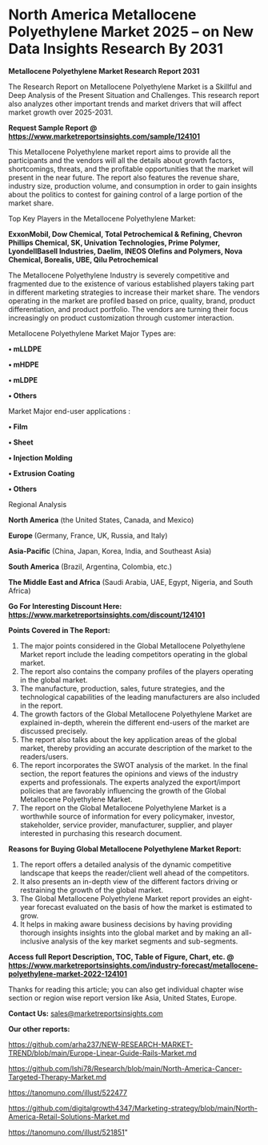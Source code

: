 # North America Metallocene Polyethylene Market 2025 – on New Data Insights Research By 2031

<strong>Metallocene Polyethylene Market Research Report 2031</strong>

The Research Report on Metallocene Polyethylene Market is a Skillful and Deep Analysis of the Present Situation and Challenges. This research report also analyzes other important trends and market drivers that will affect market growth over 2025-2031.

<strong>Request Sample Report @ <a href=https://www.marketreportsinsights.com/sample/124101>https://www.marketreportsinsights.com/sample/124101</a></strong>

This Metallocene Polyethylene market report aims to provide all the participants and the vendors will all the details about growth factors, shortcomings, threats, and the profitable opportunities that the market will present in the near future. The report also features the revenue share, industry size, production volume, and consumption in order to gain insights about the politics to contest for gaining control of a large portion of the market share.

Top Key Players in the Metallocene Polyethylene Market:

<strong>ExxonMobil, Dow Chemical, Total Petrochemical & Refining, Chevron Phillips Chemical, SK, Univation Technologies, Prime Polymer, LyondellBasell Industries, Daelim, INEOS Olefins and Polymers, Nova Chemical, Borealis, UBE, Qilu Petrochemical</strong>

The Metallocene Polyethylene Industry is severely competitive and fragmented due to the existence of various established players taking part in different marketing strategies to increase their market share. The vendors operating in the market are profiled based on price, quality, brand, product differentiation, and product portfolio. The vendors are turning their focus increasingly on product customization through customer interaction.

Metallocene Polyethylene Market Major Types are:

<strong>• mLLDPE

• mHDPE

• mLDPE

• Others</strong>

Market Major end-user applications :

<strong>• Film

• Sheet

• Injection Molding

• Extrusion Coating

• Others</strong>

Regional Analysis

</u><strong><b>North America</b></strong> (the United States, Canada, and Mexico)

<strong><b>Europe </b></strong>(Germany, France, UK, Russia, and Italy)

<strong><b>Asia-Pacific</b></strong> (China, Japan, Korea, India, and Southeast Asia)

<strong><b>South America</b></strong> (Brazil, Argentina, Colombia, etc.)

<strong><b>The Middle East and Africa</b></strong> (Saudi Arabia, UAE, Egypt, Nigeria, and South Africa)

<strong>Go For Interesting Discount Here: <a href=https://www.marketreportsinsights.com/discount/124101>https://www.marketreportsinsights.com/discount/124101</a></strong>

<strong>Points Covered in The Report:</strong>
<ol>
  <li>The major points considered in the Global Metallocene Polyethylene Market report include the leading competitors operating in the global market.</li>
  <li>The report also contains the company profiles of the players operating in the global market.</li>
  <li>The manufacture, production, sales, future strategies, and the technological capabilities of the leading manufacturers are also included in the report.</li>
  <li>The growth factors of the Global Metallocene Polyethylene Market are explained in-depth, wherein the different end-users of the market are discussed precisely.</li>
  <li>The report also talks about the key application areas of the global market, thereby providing an accurate description of the market to the readers/users.</li>
  <li>The report incorporates the SWOT analysis of the market. In the final section, the report features the opinions and views of the industry experts and professionals. The experts analyzed the export/import policies that are favorably influencing the growth of the Global Metallocene Polyethylene Market.</li>
  <li>The report on the Global Metallocene Polyethylene Market is a worthwhile source of information for every policymaker, investor, stakeholder, service provider, manufacturer, supplier, and player interested in purchasing this research document.</li>
</ol>
<strong>Reasons for Buying Global Metallocene Polyethylene Market Report:</strong>

<ol>
  <li>The report offers a detailed analysis of the dynamic competitive landscape that keeps the reader/client well ahead of the competitors.</li>
  <li>It also presents an in-depth view of the different factors driving or restraining the growth of the global market.</li>
  <li>The Global Metallocene Polyethylene Market report provides an eight-year forecast evaluated on the basis of how the market is estimated to grow.</li>
  <li>It helps in making aware business decisions by having providing thorough insights insights into the global market and by making an all-inclusive analysis of the key market segments and sub-segments.</li>
</ol>
<strong>Access full Report Description, TOC, Table of Figure, Chart, etc. @ <a href=https://www.marketreportsinsights.com/industry-forecast/metallocene-polyethylene-market-2022-124101>https://www.marketreportsinsights.com/industry-forecast/metallocene-polyethylene-market-2022-124101</a></strong>


Thanks for reading this article; you can also get individual chapter wise section or region wise report version like Asia, United States, Europe.

<strong>Contact Us:</strong>
sales@marketreportsinsights.com

<strong>Our other reports:</strong>

<a href=https://github.com/arha237/NEW-RESEARCH-MARKET-TREND/blob/main/Europe-Linear-Guide-Rails-Market.md>https://github.com/arha237/NEW-RESEARCH-MARKET-TREND/blob/main/Europe-Linear-Guide-Rails-Market.md</a>

<a href=https://github.com/Ishi78/Research/blob/main/North-America-Cancer-Targeted-Therapy-Market.md>https://github.com/Ishi78/Research/blob/main/North-America-Cancer-Targeted-Therapy-Market.md</a>

<a href=https://tanomuno.com/illust/522477>https://tanomuno.com/illust/522477</a>

<a href=https://github.com/digitalgrowth4347/Marketing-strategy/blob/main/North-America-Retail-Solutions-Market.md>https://github.com/digitalgrowth4347/Marketing-strategy/blob/main/North-America-Retail-Solutions-Market.md</a>

<a href=https://tanomuno.com/illust/521851>https://tanomuno.com/illust/521851</a>"
